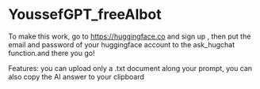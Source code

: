 # YoussefGPT_freeAIbot
To make this work, go to https://huggingface.co and sign up , then put the email and password of your huggingface account to the ask_hugchat function.and there you go!

Features: you can upload only a .txt document along your prompt, you can also copy the AI answer to your clipboard
